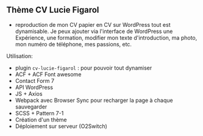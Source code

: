 ## Thème CV Lucie Figarol

- reproduction de mon CV papier en CV sur WordPress tout est dynamisable. Je peux ajouter via l'interface de WordPress une Expérience, une formation, modifier mon texte d'introduction, ma photo, mon numéro de téléphone, mes passions, etc. 

Utilisation: 
- plugin `cv-lucie-figarol` : pour pouvoir tout dynamiser
- ACF + ACF Font awesome
- Contact Form 7
- API WordPress
- JS + Axios
- Webpack avec Browser Sync pour recharger la page à chaque sauvegarder
- SCSS + Pattern 7-1
- Création d'un thème
- Déploiement sur serveur (O2Switch)


